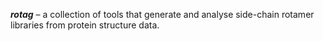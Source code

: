 ***rotag*** – a collection of tools that generate and analyse side-chain rotamer libraries from protein structure data.
